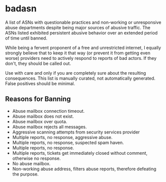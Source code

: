 # badasn

A list of ASNs with questionable practices and non-working or unresponsive 
abuse departments despite being major sources of abusive traffic. The ASNs 
listed exhibited persistent abusive behavior over an extended period of time 
until banned.

While being a fervent proponent of a free and unrestricted internet, I equally 
strongly believe that to keep it that way (or prevent it from getting even 
worse) providers need to actively respond to reports of bad actors. If they 
don't, they should be called out.

Use with care and only if you are completely sure about the resulting 
consequences. This list is manually curated, not automatically generated. False 
positives should be minimal.

## Reasons for Banning

* Abuse mailbox connection timeout.
* Abuse mailbox does not exist.
* Abuse mailbox over quota.
* Abuse mailbox rejects all messages.
* Aggressive scanning attempts from security services provider
* Multiple reports, no response, aggressive abuse.
* Multiple reports, no response, suspected spam haven.
* Multiple reports, no response.
* Multiple reports, tickets get immediately closed without comment, otherwise no response.
* No abuse mailbox.
* Non-working abuse address, filters abuse reports, therefore defeating the purpose.
